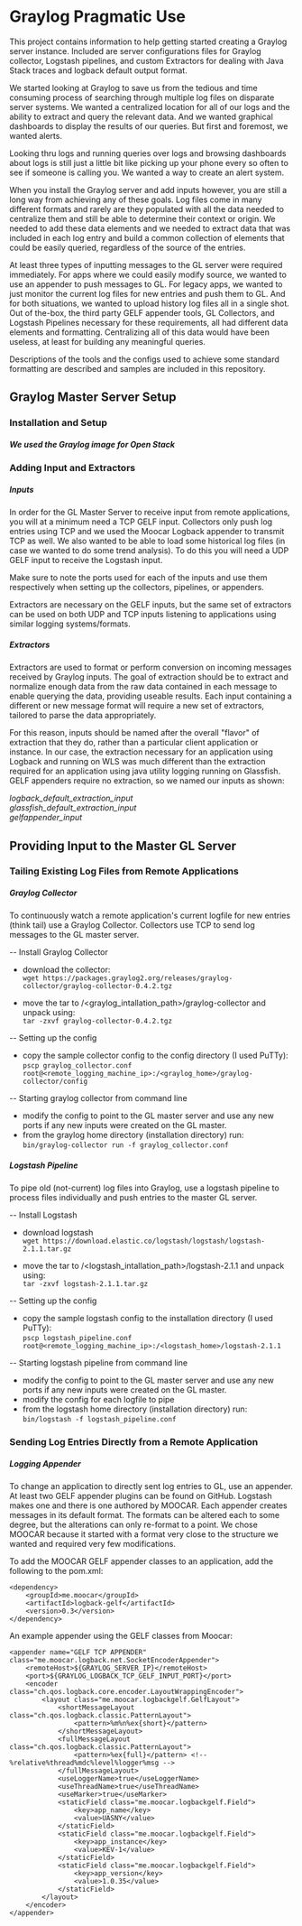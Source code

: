 Graylog Pragmatic Use
=====================

This project contains information to help getting started creating a Graylog server instance. Included are server configurations files for Graylog collector, Logstash pipelines, and custom Extractors for dealing with Java Stack traces and logback default output format.

We started looking at Graylog to save us from the tedious and time consuming process of searching through multiple log files on disparate server systems.  We wanted a centralized location for all of our logs and the ability to extract and query the relevant data.  And we wanted graphical dashboards to display the results of our queries.  But first and foremost, we wanted alerts.  
  
Looking thru logs and running queries over logs and browsing dashboards about logs is still just a little bit like picking up your phone every so often to see if someone is calling you.  We wanted a way to create an alert system.  

When you install the Graylog server and add inputs however, you are still a long way from achieving any of these goals.  Log files come in many different formats and rarely are they populated with all the data needed to centralize them and still be able to determine their context or origin.  We needed to add these data elements and we needed to extract data that was included in each log entry and build a common collection of elements that could be easily queried, regardless of the source of the entries.  

At least three types of inputting messages to the GL server were required immediately.  For apps where we could easily modify source, we wanted to use an appender to push messages to GL.  For legacy apps, we wanted to just monitor the current log files for new entries and push them to GL.  And for both situations, we wanted to upload history log files all in a single shot.  Out of the-box, the third party GELF appender tools, GL Collectors, and Logstash Pipelines necessary for these requirements, all had different data elements and formatting.  Centralizing all of this data would have been useless, at least for building any meaningful queries. 

Descriptions of the tools and the configs used to achieve some standard formatting are described and samples are included in this repository.

Graylog Master Server Setup
---------------------------

### Installation and Setup

##### We used the Graylog image for Open Stack

### Adding Input and Extractors

##### Inputs
In order for the GL Master Server to receive input from remote applications, you will at a minimum need a TCP GELF input.  Collectors only push log entries using TCP and we used the Moocar Logback appender to transmit TCP as well.  We also wanted to be able to load some historical log files (in case we wanted to do some trend analysis).  To do this you will need a UDP GELF input to receive the Logstash input.  

Make sure to note the ports used for each of the inputs and use them respectively when setting up the collectors, pipelines, or appenders.

Extractors are necessary on the GELF inputs, but the same set of extractors can be used on both UDP and TCP inputs listening to applications using similar logging systems/formats.  


##### Extractors
Extractors are used to format or perform conversion on incoming messages received by Graylog inputs.  The goal of extraction should be to extract and normalize enough data from the raw data contained in each message to  enable querying the data, providing useable results.  Each input containing a different or new message format will require a new set of extractors, tailored to parse the data appropriately.  
  
For this reason, inputs should be named after the overall "flavor" of extraction that they do, rather than a particular client application or instance.  In our case, the extraction necessary for an application using Logback and running on WLS was much different than the extraction required for an application using java utility logging running on Glassfish.  GELF appenders require no extraction, so we named our inputs as shown:  
  
*logback_default_extraction_input*  
*glassfish_default_extraction_input*  
*gelfappender_input*
  

Providing Input to the Master GL Server
---------------------------------------

### Tailing Existing Log Files from Remote Applications

##### Graylog Collector
To continuously watch a remote application's current logfile for new entries (think tail) use a Graylog Collector.  Collectors use TCP to send log messages to the GL master server.

-- Install Graylog Collector  
* download the collector:  
 ``wget https://packages.graylog2.org/releases/graylog-collector/graylog-collector-0.4.2.tgz``  

* move the tar to /<graylog_intallation_path>/graylog-collector and unpack using:  
 ``tar -zxvf graylog-collector-0.4.2.tgz``  

-- Setting up the config  
* copy the sample collector config to the config directory (I used PuTTy):  
 ``pscp graylog_collector.conf root@<remote_logging_machine_ip>:/<graylog_home>/graylog-collector/config``  

-- Starting graylog collector from command line  
* modify the config to point to the GL master server and use any new ports if any new inputs were created on the GL master.  
* from the graylog home directory (installation directory) run:  
 ``bin/graylog-collector run -f graylog_collector.conf``  


##### Logstash Pipeline 
To pipe old (not-current) log files into Graylog, use a logstash pipeline to process files individually and push entries to the master GL server. 

-- Install Logstash  
* download logstash  
 ``wget https://download.elastic.co/logstash/logstash/logstash-2.1.1.tar.gz``  

* move the tar to /<logstash_intallation_path>/logstash-2.1.1 and unpack using:  
 ``tar -zxvf logstash-2.1.1.tar.gz``  

-- Setting up the config  
* copy the sample logstash config to the installation directory (I used PuTTy):  
 ``pscp logstash_pipeline.conf root@<remote_logging_machine_ip>:/<logstash_home>/logstash-2.1.1``  

-- Starting logstash pipeline from command line  
* modify the config to point to the GL master server and use any new ports if any new inputs were created on the GL master.  
* modify the config for each logfile to pipe  
* from the logstash home directory (installation directory) run:  
 ``bin/logstash -f logstash_pipeline.conf``  


### Sending Log Entries Directly from a Remote Application 

##### Logging Appender 
To change an application to directly sent log entries to GL, use an appender.  At least two GELF appender plugins can be found on GitHub.  Logstash makes one and there is one authored by MOOCAR.  Each appender creates messages in its default format.  The formats can be altered each to some degree, but the alterations can only re-format to a point.  We chose MOOCAR because it started with a format very close to the structure we wanted and required very few modifications.

To add the MOOCAR GELF appender classes to an application, add the following to the pom.xml:

    <dependency>
        <groupId>me.moocar</groupId>
        <artifactId>logback-gelf</artifactId>
        <version>0.3</version>
    </dependency>


An example appender using the GELF classes from Moocar:

    <appender name="GELF TCP APPENDER" class="me.moocar.logback.net.SocketEncoderAppender">
        <remoteHost>${GRAYLOG_SERVER_IP}</remoteHost>
        <port>${GRAYLOG_LOGBACK_TCP_GELF_INPUT_PORT}</port>
        <encoder class="ch.qos.logback.core.encoder.LayoutWrappingEncoder">
            <layout class="me.moocar.logbackgelf.GelfLayout">
                <shortMessageLayout class="ch.qos.logback.classic.PatternLayout">
                    <pattern>%m%n%ex{short}</pattern>
                </shortMessageLayout>
                <fullMessageLayout class="ch.qos.logback.classic.PatternLayout">
                    <pattern>%ex{full}</pattern> <!-- %relative%thread%mdc%level%logger%msg -->
                </fullMessageLayout>
                <useLoggerName>true</useLoggerName>
                <useThreadName>true</useThreadName>
                <useMarker>true</useMarker>
                <staticField class="me.moocar.logbackgelf.Field">
                    <key>app_name</key>
                    <value>UASNY</value>
                </staticField>
                <staticField class="me.moocar.logbackgelf.Field">
                    <key>app_instance</key>
                    <value>KEV-1</value>
                </staticField>
                <staticField class="me.moocar.logbackgelf.Field">
                    <key>app_version</key>
                    <value>1.0.35</value>
                </staticField>
            </layout>
        </encoder>
    </appender>




